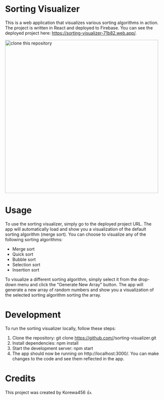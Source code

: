 # Sorting Visualizer

This is a web application that visualizes various sorting algorithms in action. The project is written in React and deployed to Firebase. You can see the deployed project here: https://sorting-visualizer-71b82.web.app/.

<img width="500" src="https://im3.ezgif.com/tmp/ezgif-3-6a54d55a03.gif" alt="clone this repository" />

# Usage

To use the sorting visualizer, simply go to the deployed project URL. The app will automatically load and show you a visualization of the default sorting algorithm (merge sort). You can choose to visualize any of the following sorting algorithms:

- Merge sort
- Quick sort
- Bubble sort
- Selection sort
- Insertion sort

To visualize a different sorting algorithm, simply select it from the drop-down menu and click the "Generate New Array" button. The app will generate a new array of random numbers and show you a visualization of the selected sorting algorithm sorting the array.

# Development

To run the sorting visualizer locally, follow these steps:

1. Clone the repository: git clone https://github.com/<your-username>/sorting-visualizer.git
2. Install dependencies: npm install
3. Start the development server: npm start
4. The app should now be running on http://localhost:3000/. You can make changes to the code and see them reflected in the app.

# Credits

This project was created by Korewa456 👍.
